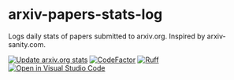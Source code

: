# arxiv-papers-stats-log
Logs daily stats of papers submitted to arxiv.org. Inspired by arxiv-sanity.com.

[![Update arxiv.org stats](https://github.com/qte77/arxiv-papers-stats-log/actions/workflows/write-arxiv-stats.yml/badge.svg)](https://github.com/qte77/arxiv-papers-stats-log/actions/workflows/write-arxiv-stats.yml)
[![CodeFactor](https://www.codefactor.io/repository/github/qte77/arxiv-stats-action/badge)](https://www.codefactor.io/repository/github/qte77/arxiv-stats-action)
[![Ruff](https://github.com/qte77/arxiv-stats-action/actions/workflows/ruff.yml/badge.svg)](https://github.com/qte77/arxiv-stats-action/actions/workflows/ruff.yml)
[![Open in Visual Studio Code](https://img.shields.io/static/v1?logo=visualstudiocode&label=&message=Open%20in%20Visual%20Studio%20Code&labelColor=2c2c32&color=007acc&logoColor=007acc)](https://open.vscode.dev/qte77/arxiv-stats-action)

<!--
[![Cirrus CI - Base Branch Build Status](https://img.shields.io/cirrus/github/qte77/arxiv-stats-action?logo=Cirrus-ci)](https://cirrus-ci.com/github/gte77/arxiv-stats-action)
[![wakatime](https://wakatime.com/badge/github/qte77/arxiv-stats-action.svg)](https://wakatime.com/badge/github/qte77/arxiv-stats-action)
-->
